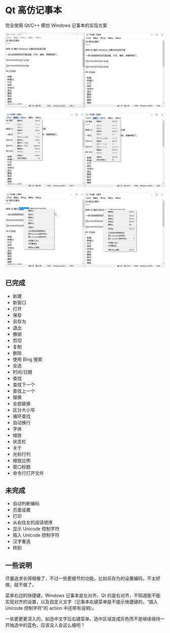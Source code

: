 Qt 高仿记事本
===

完全使用 Qt/C++ 模仿 Windows 记事本的实现方案


![](screenshots/p1.png)

![](screenshots/p2.png)

![](screenshots/p3.png)


## 已完成

- 新建
- 新窗口
- 打开
- 保存
- 另存为
- 退出
- 撤销
- 剪切
- 复制
- 删除
- 使用 Bing 搜索
- 全选
- 时间/日期
- 查找
- 查找下一个
- 查找上一个
- 替换
- 全部替换
- 区分大小写
- 循环查找
- 自动换行
- 字体
- 缩放
- 状态栏
- 关于
- 光标行列
- 缩放比例
- 窗口标题
- 命令行打开文件



## 未完成

- 自动判断编码
- 页面设置
- 打印
- 从右往左的阅读顺序
- 显示 Unicode 控制字符
- 插入 Unicode 控制字符
- 汉字重选
- 转到



## 一些说明

尽量追求长得相像了，不过一些更细节的功能，比如另存为的设置编码，不太好做，就不做了。

菜单右边的快捷键，Windows 记事本是左对齐、Qt 的是右对齐，不知道能不能实现对齐的设置，以及自定义文字（记事本右键菜单是不提示快捷键的，“插入 Unicode 控制字符”的 action 中还带有说明）。

一些更更更深入的，如选中文字后右键菜单，选中区域变成灰色而不是继续保持一开始选中的蓝色，应该没人会这么细吧？

